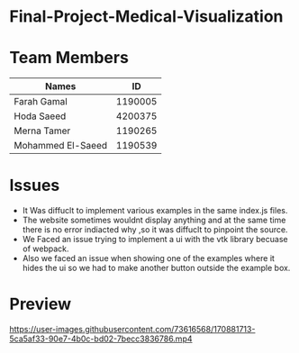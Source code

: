 # Final-Project-Medical-Visualization

# Team Members
| Names  | ID  |  
|---|---|
|Farah Gamal   | 1190005  |
|Hoda Saeed  | 4200375  |
|Merna Tamer  | 1190265  |
|Mohammed El-Saeed   | 1190539  |

# Issues
- It Was diffuclt to implement various examples in the same index.js files.
- The website sometimes wouldnt display anything and at the same time there is no error indiacted why ,so it was diffuclt to pinpoint the source.
- We Faced an issue trying to implement a ui with the vtk library becuase of webpack.
- Also we faced an issue when showing one of the examples where it hides the ui so we had to make another button outside the example box.

# Preview



https://user-images.githubusercontent.com/73616568/170881713-5ca5af33-90e7-4b0c-bd02-7becc3836786.mp4

